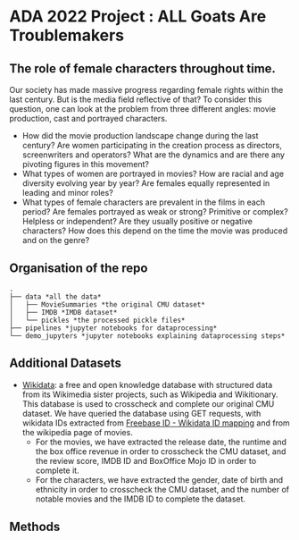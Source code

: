 # ADA 2022 Project :  ALL Goats Are Troublemakers

## The role of female characters throughout time.
Our society has made massive progress regarding female rights within the last century. But is the media field reflective of that? To consider this question, one can look at the problem from three different angles: movie production, cast and portrayed characters.
* How did the movie production landscape change during the last century? Are women participating in the creation process as directors, screenwriters and operators? What are the dynamics and are there any pivoting figures in this movement?
* What types of women are portrayed in movies? How are racial and age diversity evolving year by year? Are females equally represented in leading and minor roles?
* What types of female characters are prevalent in the films in each period? Are females portrayed as weak or strong? Primitive or complex? Helpless or independent? Are they usually positive or negative characters? How does this depend on the time the movie was produced and on the genre?


## Organisation of the repo
```
.
├── data *all the data*
│   ├── MovieSummaries *the original CMU dataset*
│   ├── IMDB *IMDB dataset*
│   └── pickles *the processed pickle files*
├── pipelines *jupyter notebooks for dataprocessing*
└── demo_jupyters *jupyter notebooks explaining dataprocessing steps*
```  
## Additional Datasets

* [Wikidata](https://www.wikidata.org/wiki/Wikidata:Main_Page): a free and open knowledge database with structured data from its Wikimedia sister projects, such as Wikipedia and Wikitionary. This database is used to crosscheck and complete our original CMU dataset. We have queried the database using GET requests, with wikidata IDs extracted from [Freebase ID - Wikidata ID mapping](https://developers.google.com/freebase#freebase-wikidata-mappings) and from the wikipedia page of movies.
  * For the movies, we have extracted the release date, the runtime and the box office revenue in order to crosscheck the CMU dataset, and the review score, IMDB ID and BoxOffice Mojo ID in order to complete it.
  * For the characters, we have extracted the gender, date of birth and ethnicity in order to crosscheck the CMU dataset, and the number of notable movies and the IMDB ID to complete the dataset.


  
## Methods


